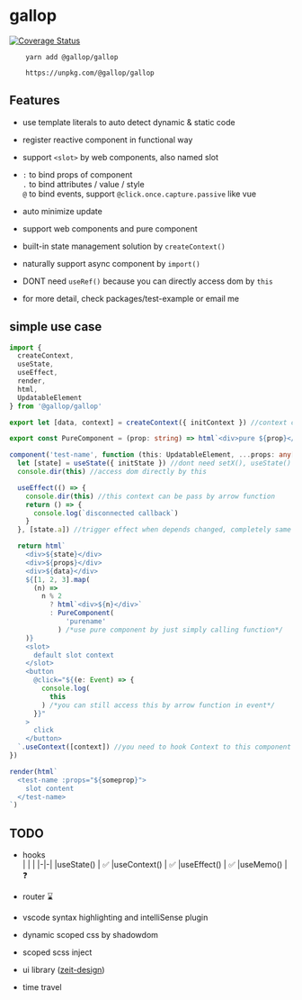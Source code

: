 # gallop

[![Coverage Status](https://coveralls.io/repos/github/tarnishablec/gallop/badge.svg?branch=master)](https://coveralls.io/github/tarnishablec/gallop?branch=master)

        yarn add @gallop/gallop

        https://unpkg.com/@gallop/gallop

## Features

- use template literals to auto detect dynamic & static code

- register reactive component in functional way

- support ```<slot>``` by web components, also named slot

- ```:``` to bind props of component<br>
  ```.``` to bind attributes / value / style<br>
  ```@``` to bind events, support ```@click.once.capture.passive``` like vue

- auto minimize update

- support web components and pure component

- built-in state management solution by ```createContext()```

- naturally support async component by ```import()```

- DONT need ```useRef()``` because you can directly access dom by ```this```

- for more detail, check packages/test-example or email me

## simple use case

```ts
import {
  createContext,
  useState,
  useEffect,
  render,
  html,
  UpdatableElement
} from '@gallop/gallop'

export let [data, context] = createContext({ initContext }) //context can be exported to another component

export const PureComponent = (prop: string) => html`<div>pure ${prop}</div>` //pure component with no any lifecycle

component('test-name', function (this: UpdatableElement, ...props: any[]) {
  let [state] = useState({ initState }) //dont need setX(), useState() return a proxy, and auto trigger rerender
  console.dir(this) //access dom directly by this

  useEffect(() => {
    console.dir(this) //this context can be pass by arrow function
    return () => {
      console.log(`disconnected callback`)
    }
  }, [state.a]) //trigger effect when depends changed, completely same as react useEffect()

  return html`
    <div>${state}</div>
    <div>${props}</div>
    <div>${data}</div>
    ${[1, 2, 3].map(
      (n) =>
        n % 2
          ? html`<div>${n}</div>`
          : PureComponent(
              'purename'
            ) /*use pure component by just simply calling function*/
    )}
    <slot>
      default slot context
    </slot>
    <button
      @click="${(e: Event) => {
        console.log(
          this
        ) /*you can still access this by arrow function in event*/
      }}"
    >
      click
    </button>
  `.useContext([context]) //you need to hook Context to this component by useContext(), different from react useContext()
})

render(html`
  <test-name :props="${someprop}">
    slot content
  </test-name>
`)
```

## TODO

- hooks  
  | | |
  |-|-|
  |useState() | ✅
  |useContext() | ✅
  |useEffect() | ✅
  |useMemo() | ❓

- router ⌛

- vscode syntax highlighting and intelliSense plugin

- dynamic scoped css by shadowdom

- scoped scss inject

- ui library ([zeit-design](https://zeit-style.now.sh/))

- time travel
